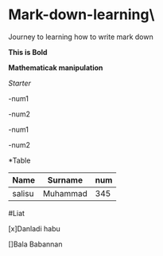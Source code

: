 # Mark-down-learning\

Journey to learning how to write mark down

**This is Bold**

__Mathematicak manipulation__

*Starter*


-num1

-num2

 -num1

 -num2

 *Table
 
| Name    | Surname | num | 
|---------|---------|-----|
|salisu   |  Muhammad|  345|

#Liat

[x]Danladi habu

[]Bala Babannan
